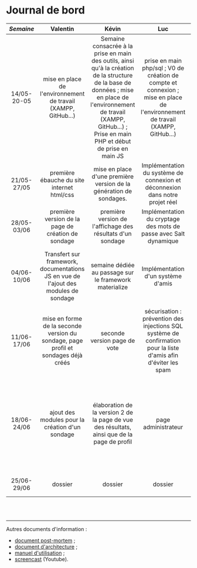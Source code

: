 # Journal de bord
*Semaine* | Valentin | Kévin | Luc | Romain | Antoine | Ségolène
:---: | :---: | :---:| :---: | :---: | :---:| :---: 
14/05-20-05 | mise en place de l'environnement de travail (XAMPP, GitHub...) |Semaine consacrée à la prise en main des outils, ainsi qu'à la création de la structure de la base de données  ; mise en place de l'environnement de travail (XAMPP, GitHub...) ; Prise en main PHP et début de prise en main JS | prise en main php/sql ; V0 de création de compte et connexion ; mise en place de l'environnement de travail (XAMPP, GitHub...) | mise en place de l'environnement de travail (XAMPP, GitHub...) ; remise à niveau des langages HTML, CSS et PHP | mise en place de l'environnement de travail (XAMPP, GitHub...) | prise en main des langages HTML, CSS et PHP ; mise en place de l'environnement de travail (XAMPP, GitHub...)
21/05-27/05 | première ébauche du site internet html/css | mise en place d'une première version de la génération de sondages. | Implémentation du système de connexion et déconnexion dans notre projet réel | implémentation du système d'inscription | Création d'une première page de sondage | v0 pour la création d'un sondage ; prise en main de JavaScript
28/05-03/06 | première version de la page de création de sondage | première version de l'affichage des résultats d'un sondage | Implémentation du cryptage des mots de passe avec Salt dynamique | Documentation sur JavaScript | Essais d'URL rewritting | JS pour contrôle des champs au remplissage dans SignUp
04/06-10/06 | Transfert sur framework, documentations JS en vue de l'ajout des modules de sondage | semaine dédiée au passage sur le framework materialize | Implémentation d'un système d'amis | renseignements sur les règles de sécurité pour la base de données | Système d'amis : création de la page principale | prise en main de JS pour modifier la page avec le DOM ; familiarisation avec le framework
11/06-17/06 | mise en forme de la seconde version du sondage, page profil et sondages déjà créés | seconde version page de vote | sécurisation : prévention des injections SQL système de confirmation pour la liste d'amis afin d'éviter les spam | sécurité (injection SQL) + renseignements sur la création de captcha | Amélioration visuelle du système d'amis et ajout de fonctionnalités | mise en place des sondages modulaires
18/06-24/06 | ajout des modules pour la création d'un sondage  | élaboration de la version 2 de la page de vue des résultats, ainsi que de la page de profil | page administrateur | sécurité (création du captcha anti-bot) | Dossier | ajout de JS sur la page de création de sondage pour modifier le formulaire affiché selon les options choisies ; création des fichiers squelette du dossier
25/06-29/06 | dossier | dossier | dossier | dossier + sécurité (captcha) | Dossier | dossier

<br><br>

---

Autres documents d'information :  
- [document post-mortem](https://github.com/SegolenePoisson/ProjetL3/blob/master/info/post_mortem.md) ;
- [document d'architecture](https://github.com/SegolenePoisson/ProjetL3/blob/master/info/design.md) ;
- [manuel d'utilisation](https://github.com/SegolenePoisson/ProjetL3/blob/master/info/utilisation.md) ;
- [screencast](https://youtu.be/K_7WUoWmru8) (Youtube).
